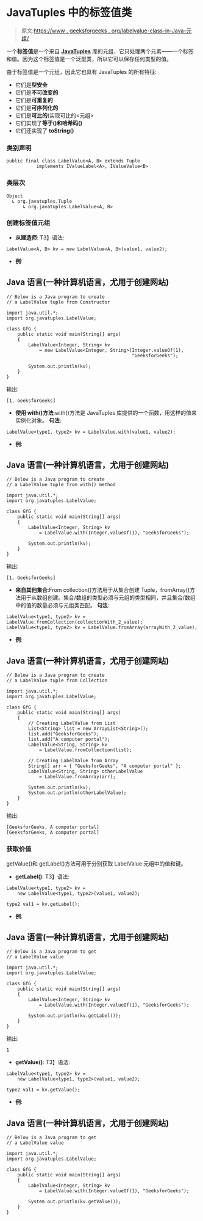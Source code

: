# JavaTuples 中的标签值类

> 原文:[https://www . geeksforgeeks . org/labelvalue-class-in-Java-元组/](https://www.geeksforgeeks.org/labelvalue-class-in-java-tuples/)

一个**标签值**是一个来自 [**JavaTuples**](https://www.geeksforgeeks.org/javatuples-introduction/) 库的元组，它只处理两个元素——一个标签和值。因为这个标签值是一个泛型类，所以它可以保存任何类型的值。

由于标签值是一个元组，因此它也具有 JavaTuples 的所有特征:

*   它们是**型安全**
*   它们是**不可改变的**
*   它们是**可重复的**
*   它们是**可序列化的**
*   它们是**可比的**(实现可比的<元组>
*   它们实现了**等于()**和**哈希码()**
*   它们还实现了 **toString()**

### 类别声明

```
public final class LabelValue<A, B> extends Tuple 
           implements IValueLabel<A>, IValueValue<B> 
```

### 类层次

```
Object
  ↳ org.javatuples.Tuple
      ↳ org.javatuples.LabelValue<A, B> 
```

### 创建标签值元组

*   **从建造师**:
    T3】语法:

```
LabelValue<A, B> kv = new LabelValue<A, B>(value1, value2);
```

*   **例**:

## Java 语言(一种计算机语言，尤用于创建网站)

```
// Below is a Java program to create
// a LabelValue tuple from Constructor

import java.util.*;
import org.javatuples.LabelValue;

class GfG {
    public static void main(String[] args)
    {
        LabelValue<Integer, String> kv
            = new LabelValue<Integer, String>(Integer.valueOf(1),
                                              "GeeksforGeeks");

        System.out.println(kv);
    }
}
```

输出:

```
[1, GeeksforGeeks]
```

*   **使用 with()方法**:with()方法是 JavaTuples 库提供的一个函数，用这样的值来实例化对象。
    **句法**:

```
LabelValue<type1, type2> kv = LabelValue.with(value1, value2);
```

*   **例**:

## Java 语言(一种计算机语言，尤用于创建网站)

```
// Below is a Java program to create
// a LabelValue tuple from with() method

import java.util.*;
import org.javatuples.LabelValue;

class GfG {
    public static void main(String[] args)
    {
        LabelValue<Integer, String> kv
            = LabelValue.with(Integer.valueOf(1), "GeeksforGeeks");

        System.out.println(kv);
    }
}
```

输出:

```
[1, GeeksforGeeks]
```

*   **来自其他集合**:From collection()方法用于从集合创建 Tuple，fromArray()方法用于从数组创建。集合/数组的类型必须与元组的类型相同，并且集合/数组中的值的数量必须与元组类匹配。
    **句法**:

```
LabelValue<type1, type2> kv = LabelValue.fromCollection(collectionWith_2_value);
LabelValue<type1, type2> kv = LabelValue.fromArray(arrayWith_2_value);
```

*   **例**:

## Java 语言(一种计算机语言，尤用于创建网站)

```
// Below is a Java program to create
// a LabelValue tuple from Collection

import java.util.*;
import org.javatuples.LabelValue;

class GfG {
    public static void main(String[] args)
    {
        // Creating LabelValue from List
        List<String> list = new ArrayList<String>();
        list.add("GeeksforGeeks");
        list.add("A computer portal");
        LabelValue<String, String> kv
            = LabelValue.fromCollection(list);

        // Creating LabelValue from Array
        String[] arr = { "GeeksforGeeks", "A computer portal" };
        LabelValue<String, String> otherLabelValue
            = LabelValue.fromArray(arr);

        System.out.println(kv);
        System.out.println(otherLabelValue);
    }
}
```

输出:

```
[GeeksforGeeks, A computer portal]
[GeeksforGeeks, A computer portal]
```

### 获取价值

getValue()和 getLabel()方法可用于分别获取 LabelValue 元组中的值和键。

*   **getLabel()**:
    T3】语法:

```
LabelValue<type1, type2> kv = 
    new LabelValue<type1, type2>(value1, value2);

type2 val1 = kv.getLabel();
```

*   **例**:

## Java 语言(一种计算机语言，尤用于创建网站)

```
// Below is a Java program to get
// a LabelValue value

import java.util.*;
import org.javatuples.LabelValue;

class GfG {
    public static void main(String[] args)
    {
        LabelValue<Integer, String> kv
            = LabelValue.with(Integer.valueOf(1), "GeeksforGeeks");

        System.out.println(kv.getLabel());
    }
}
```

输出:

```
1
```

*   **getValue()**:
    T3】语法:

```
LabelValue<type1, type2> kv = 
    new LabelValue<type1, type2>(value1, value2);

type2 val1 = kv.getValue();
```

*   **例**:

## Java 语言(一种计算机语言，尤用于创建网站)

```
// Below is a Java program to get
// a LabelValue value

import java.util.*;
import org.javatuples.LabelValue;

class GfG {
    public static void main(String[] args)
    {
        LabelValue<Integer, String> kv
            = LabelValue.with(Integer.valueOf(1), "GeeksforGeeks");

        System.out.println(kv.getValue());
    }
}
```